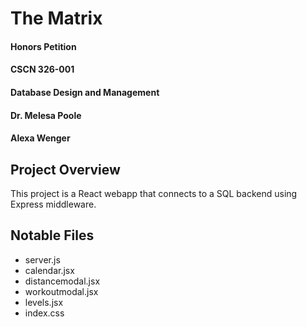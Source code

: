 # The Matrix
#### Honors Petition
#### CSCN 326-001 
#### Database Design and Management
#### Dr. Melesa Poole
#### Alexa Wenger

## Project Overview
This project is a React webapp that connects to a SQL backend using Express middleware. 


## Notable Files
- server.js
- calendar.jsx
- distancemodal.jsx
- workoutmodal.jsx
- levels.jsx
- index.css
